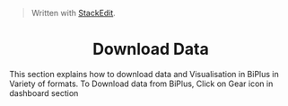 


> Written with [StackEdit](https://stackedit.io/).

<center><h1>Download Data</h1></center>

This section explains how to download data and Visualisation in BiPlus in Variety of formats.
To Download data from BiPlus, Click on Gear icon in dashboard section
<!--stackedit_data:
eyJoaXN0b3J5IjpbLTk1MTg3NDcyNCw4ODcyOTk4OSw2NTMwND
Q1NTNdfQ==
-->